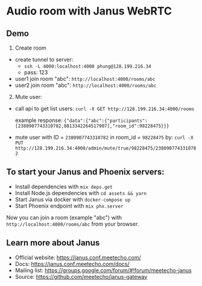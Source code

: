 # Audio room with Janus WebRTC

## Demo

1. Create room
- create tunnel to server:
    + `ssh -L 4000:localhost:4000 phung@128.199.216.34`
    + pass: 123
- user1 join room "abc":
    `http://localhost:4000/rooms/abc`
- user2 join room "abc":
    `http://localhost:4000/rooms/abc`

2. Mute user:
- call api to get list users: 
    `curl -X GET http://128.199.216.34:4000/rooms`

    example response:
    `{"data":{"abc":{"participants":[2380907743310782,8813342264517907],"room_id":98228475}}}`

- mute user with ID = `2380907743310782` in room_id = `98228475` by: 
    `curl -X PUT http://128.199.216.34:4000/admin/mute/true/98228475/2380907743310782`

## To start your Janus and Phoenix servers:

- Install dependencies with `mix deps.get`
- Install Node.js dependencies with `cd assets && yarn`
- Start Janus via docker with `docker-compose up`
- Start Phoenix endpoint with `mix phx.server`

Now you can join a room (example "abc") with `http://localhost:4000/rooms/abc` from your browser.


 ## Learn more about Janus

- Official website: https://janus.conf.meetecho.com/
- Docs: https://janus.conf.meetecho.com/docs/
- Mailing list: https://groups.google.com/forum/#!forum/meetecho-janus
- Source: https://github.com/meetecho/janus-gateway